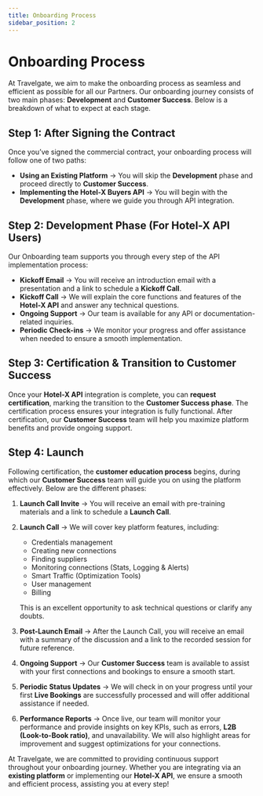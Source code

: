 ```yaml
---
title: Onboarding Process
sidebar_position: 2
---
```


# Onboarding Process

At Travelgate, we aim to make the onboarding process as seamless and efficient as possible for all our Partners. Our onboarding journey consists of two main phases: **Development** and **Customer Success**. Below is a breakdown of what to expect at each stage.

## Step 1: After Signing the Contract

Once you’ve signed the commercial contract, your onboarding process will follow one of two paths:

- **Using an Existing Platform** → You will skip the **Development** phase and proceed directly to **Customer Success**.
- **Implementing the Hotel-X Buyers API** → You will begin with the **Development** phase, where we guide you through API integration.

## Step 2: Development Phase (For Hotel-X API Users)

Our Onboarding team supports you through every step of the API implementation process:

- **Kickoff Email** → You will receive an introduction email with a presentation and a link to schedule a **Kickoff Call**.
- **Kickoff Call** → We will explain the core functions and features of the **Hotel-X API** and answer any technical questions.
- **Ongoing Support** → Our team is available for any API or documentation-related inquiries.
- **Periodic Check-ins** → We monitor your progress and offer assistance when needed to ensure a smooth implementation.

## Step 3: Certification & Transition to Customer Success

Once your **Hotel-X API** integration is complete, you can **request certification**, marking the transition to the **Customer Success phase**. The certification process ensures your integration is fully functional. After certification, our **Customer Success** team will help you maximize platform benefits and provide ongoing support.

## Step 4: Launch

Following certification, the **customer education process** begins, during which our **Customer Success** team will guide you on using the platform effectively. Below are the different phases:

1. **Launch Call Invite** → You will receive an email with pre-training materials and a link to schedule a **Launch Call**.
2. **Launch Call** → We will cover key platform features, including:
   - Credentials management
   - Creating new connections
   - Finding suppliers
   - Monitoring connections (Stats, Logging & Alerts)
   - Smart Traffic (Optimization Tools)
   - User management
   - Billing  

    This is an excellent opportunity to ask technical questions or clarify any doubts.  

3. **Post-Launch Email** → After the Launch Call, you will receive an email with a summary of the discussion and a link to the recorded session for future reference.
4. **Ongoing Support** → Our **Customer Success** team is available to assist with your first connections and bookings to ensure a smooth start.
5. **Periodic Status Updates** → We will check in on your progress until your first **Live Bookings** are successfully processed and will offer additional assistance if needed.
6. **Performance Reports** → Once live, our team will monitor your performance and provide insights on key KPIs, such as errors, **L2B (Look-to-Book ratio)**, and unavailability. We will also highlight areas for improvement and suggest optimizations for your connections.

At Travelgate, we are committed to providing continuous support throughout your onboarding journey. Whether you are integrating via an **existing platform** or implementing our **Hotel-X API**, we ensure a smooth and efficient process, assisting you at every step!
